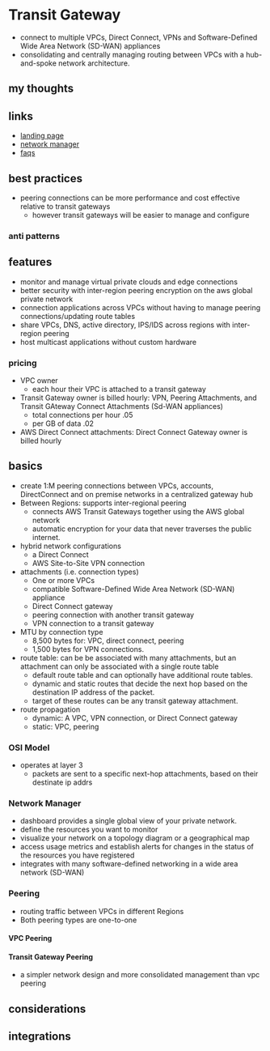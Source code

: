 # Transit Gateway

- connect to multiple VPCs, Direct Connect, VPNs and Software-Defined Wide Area Network (SD-WAN) appliances
- consolidating and centrally managing routing between VPCs with a hub-and-spoke network architecture.

## my thoughts

## links

- [landing page](https://aws.amazon.com/transit-gateway/?did=ap_card&trk=ap_card)
- [network manager](https://aws.amazon.com/transit-gateway/network-manager/)
- [faqs](https://aws.amazon.com/transit-gateway/faqs/)

## best practices

- peering connections can be more performance and cost effective relative to transit gateways
  - however transit gateways will be easier to manage and configure

### anti patterns

## features

- monitor and manage virtual private clouds and edge connections
- better security with inter-region peering encryption on the aws global private network
- connection applications across VPCs without having to manage peering connections/updating route tables
- share VPCs, DNS, active directory, IPS/IDS across regions with inter-region peering
- host multicast applications without custom hardware

### pricing

- VPC owner
  - each hour their VPC is attached to a transit gateway
- Transit Gateway owner is billed hourly: VPN, Peering Attachments, and Transit GAteway Connect Attachments (Sd-WAN appliances)
  - total connections per hour .05
  - per GB of data .02
- AWS Direct Connect attachments: Direct Connect Gateway owner is billed hourly

## basics

- create 1:M peering connections between VPCs, accounts, DirectConnect and on premise networks in a centralized gateway hub
- Between Regions: supports inter-regional peering
  - connects AWS Transit Gateways together using the AWS global network
  - automatic encryption for your data that never traverses the public internet.
- hybrid network configurations
  - a Direct Connect
  - AWS Site-to-Site VPN connection
- attachments (i.e. connection types)
  - One or more VPCs
  - compatible Software-Defined Wide Area Network (SD-WAN) appliance
  - Direct Connect gateway
  - peering connection with another transit gateway
  - VPN connection to a transit gateway
- MTU by connection type
  - 8,500 bytes for: VPC, direct connect, peering
  - 1,500 bytes for VPN connections.
- route table: can be be associated with many attachments, but an attachment can only be associated with a single route table
  - default route table and can optionally have additional route tables.
  - dynamic and static routes that decide the next hop based on the destination IP address of the packet.
  - target of these routes can be any transit gateway attachment.
- route propagation
  - dynamic: A VPC, VPN connection, or Direct Connect gateway
  - static: VPC, peering

### OSI Model

- operates at layer 3
  - packets are sent to a specific next-hop attachments, based on their destinate ip addrs

### Network Manager

- dashboard provides a single global view of your private network.
- define the resources you want to monitor
- visualize your network on a topology diagram or a geographical map
- access usage metrics and establish alerts for changes in the status of the resources you have registered
- integrates with many software-defined networking in a wide area network (SD-WAN)

### Peering

- routing traffic between VPCs in different Regions
- Both peering types are one-to-one

#### VPC Peering

#### Transit Gateway Peering

- a simpler network design and more consolidated management than vpc peering

## considerations

## integrations
